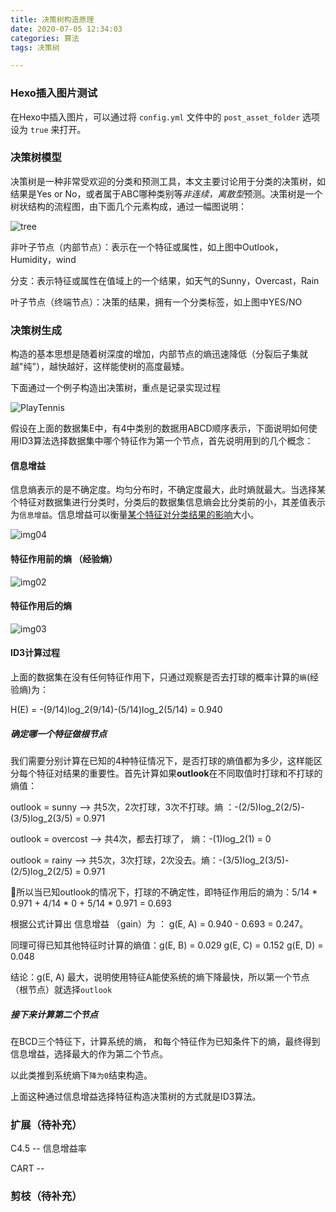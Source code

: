 ```yaml
---
title: 决策树构造原理
date: 2020-07-05 12:34:03
categories: 算法
tags: 决策树

---
```


### Hexo插入图片测试

在Hexo中插入图片，可以通过将 `config.yml` 文件中的 `post_asset_folder` 选项设为 `true` 来打开。

### 决策树模型

决策树是一种非常受欢迎的分类和预测工具，本文主要讨论用于分类的决策树，如结果是Yes or No，或者属于ABC哪种类别等*非连续，离散型*预测。决策树是一个树状结构的流程图，由下面几个元素构成，通过一幅图说明：

![tree](tree.png)

非叶子节点（内部节点）：表示在一个特征或属性，如上图中Outlook，Humidity，wind

分支：表示特征或属性在值域上的一个结果，如天气的Sunny，Overcast，Rain

叶子节点（终端节点）：决策的结果，拥有一个分类标签，如上图中YES/NO

### 决策树生成

构造的基本思想是随着树深度的增加，内部节点的熵迅速降低（分裂后子集就越"纯"），越快越好，这样能使树的高度最矮。

下面通过一个例子构造出决策树，重点是记录实现过程

![PlayTennis](E:\hexoblog2020\zkkio-hexo-blog\source\_posts\决策树构造原理\PlayTennis.png)

假设在上面的数据集E中，有4中类别的数据用ABCD顺序表示，下面说明如何使用ID3算法选择数据集中哪个特征作为第一个节点，首先说明用到的几个概念：

#### 信息增益

信息熵表示的是不确定度。均匀分布时，不确定度最大，此时熵就最大。当选择某个特征对数据集进行分类时，分类后的数据集信息熵会比分类前的小，其差值表示为`信息增益`。信息增益可以衡量<u>某个特征对分类结果的影响</u>大小。

![img04](E:\hexoblog2020\zkkio-hexo-blog\source\_posts\决策树构造原理\img04.png)

#### 特征作用前的熵 （经验熵）

![img02](E:\hexoblog2020\zkkio-hexo-blog\source\_posts\决策树构造原理\img02.png)

#### 特征作用后的熵

![img03](E:\hexoblog2020\zkkio-hexo-blog\source\_posts\决策树构造原理\img03.png)

#### ID3计算过程

上面的数据集在没有任何特征作用下，只通过观察是否去打球的概率计算的`熵`(经验熵)为：

H(E)  = -(9/14)log_2(9/14)-(5/14)log_2(5/14) = 0.940

##### 确定哪一个特征做根节点

我们需要分别计算在已知的4种特征情况下，是否打球的熵值都为多少，这样能区分每个特征对结果的重要性。首先计算如果**outlook**在不同取值时打球和不打球的熵值：

outlook = sunny --> 共5次，2次打球，3次不打球。熵 ：-(2/5)log_2(2/5)-(3/5)log_2(3/5) = 0.971 

outlook = overcost --> 共4次，都去打球了， 熵：-(1)log_2(1) = 0

outlook = rainy --> 共5次，3次打球，2次没去。熵：-(3/5)log_2(3/5)-(2/5)log_2(2/5) = 0.971

🏐所以当已知outlook的情况下，打球的不确定性，即特征作用后的熵为：5/14 * 0.971 + 4/14 * 0 + 5/14 * 0.971 = 0.693

根据公式计算出 信息增益 （gain）为 ： g(E, A) = 0.940 - 0.693 = 0.247。

同理可得已知其他特征时计算的熵值：g(E, B) = 0.029	g(E, C) = 0.152	g(E, D) = 0.048

结论：g(E, A) 最大，说明使用特征A能使系统的熵下降最快，所以第一个节点（根节点）就选择`outlook`

##### 接下来计算第二个节点

在BCD三个特征下，计算系统的熵， 和每个特征作为已知条件下的熵，最终得到信息增益，选择最大的作为第二个节点。

以此类推到系统熵下`降为0`结束构造。

上面这种通过信息增益选择特征构造决策树的方式就是ID3算法。

### 扩展（待补充）

C4.5 -- 信息增益率

CART -- 

### 剪枝（待补充）

